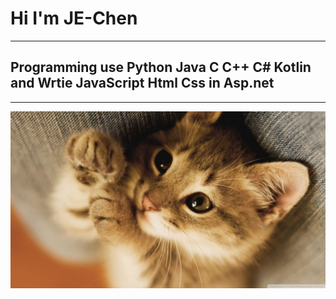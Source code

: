 <!DOCTYPE html>
<html>
  <head>
    <meta charset="utf-8">
  </head>
  <body>
    <h1>Hi I'm JE-Chen</h1>
    <hr>
    <h2>Programming use Python Java C C++ C# Kotlin and Wrtie JavaScript Html Css in Asp.net</h2>
    <hr>
      <img src="cat.jpg">
  </body>
</html>
